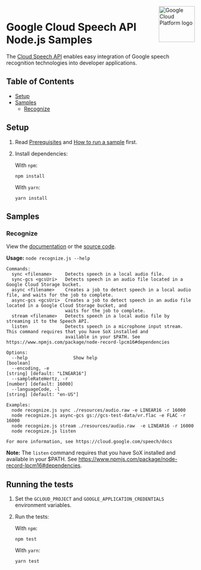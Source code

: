<img src="https://avatars2.githubusercontent.com/u/2810941?v=3&s=96" alt="Google Cloud Platform logo" title="Google Cloud Platform" align="right" height="96" width="96"/>

# Google Cloud Speech API Node.js Samples

The [Cloud Speech API][speech_docs] enables easy integration of Google speech
recognition technologies into developer applications.

[speech_docs]: https://cloud.google.com/speech/

## Table of Contents

* [Setup](#setup)
* [Samples](#samples)
  * [Recognize](#recognize)

## Setup

1.  Read [Prerequisites][prereq] and [How to run a sample][run] first.
1.  Install dependencies:

    With `npm`:

        npm install

    With `yarn`:

        yarn install

[prereq]: ../README.md#prerequisities
[run]: ../README.md#how-to-run-a-sample

## Samples

### Recognize

View the [documentation][recognize_docs] or the [source code][recognize_code].

__Usage:__ `node recognize.js --help`

```
Commands:
  sync <filename>     Detects speech in a local audio file.
  sync-gcs <gcsUri>   Detects speech in an audio file located in a Google Cloud Storage bucket.
  async <filename>    Creates a job to detect speech in a local audio file, and waits for the job to complete.
  async-gcs <gcsUri>  Creates a job to detect speech in an audio file located in a Google Cloud Storage bucket, and
                      waits for the job to complete.
  stream <filename>   Detects speech in a local audio file by streaming it to the Speech API.
  listen              Detects speech in a microphone input stream. This command requires that you have SoX installed and
                      available in your $PATH. See https://www.npmjs.com/package/node-record-lpcm16#dependencies

Options:
  --help                 Show help                                                                             [boolean]
  --encoding, -e                                                                          [string] [default: "LINEAR16"]
  --sampleRateHertz, -r                                                                        [number] [default: 16000]
  --languageCode, -l                                                                         [string] [default: "en-US"]

Examples:
  node recognize.js sync ./resources/audio.raw -e LINEAR16 -r 16000
  node recognize.js async-gcs gs://gcs-test-data/vr.flac -e FLAC -r 16000
  node recognize.js stream ./resources/audio.raw  -e LINEAR16 -r 16000
  node recognize.js listen

For more information, see https://cloud.google.com/speech/docs
```

**Note:** The `listen` command requires that you have SoX installed and available in your $PATH. See https://www.npmjs.com/package/node-record-lpcm16#dependencies.

[recognize_docs]: https://cloud.google.com/speech/docs
[recognize_code]: recognize.js

## Running the tests

1.  Set the `GCLOUD_PROJECT` and `GOOGLE_APPLICATION_CREDENTIALS` environment
    variables.

1.  Run the tests:

    With `npm`:

        npm test

    With `yarn`:

        yarn test

